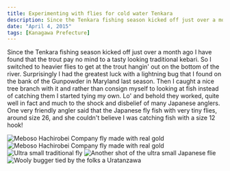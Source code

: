 ```yaml
---
title: Experimenting with flies for cold water Tenkara
description: Since the Tenkara fishing season kicked off just over a month ago I have found that the trout pay no mind to a tasty looking traditional kebari.
date: "April 4, 2015"
tags: [Kanagawa Prefecture]
---
```

<div class="w-8/12 max-w-5xl mx-auto m-8 p-8">
<p class="mb-2">Since the Tenkara fishing season kicked off just over a month ago I have found that the trout pay no mind to a tasty looking traditional kebari. So I switched to heavier flies to get at the trout hangin' out on the bottom of the river. Surprisingly I had the greatest luck with a lightning bug that I found on the bank of the Gunpowder in Maryland last season. Then I caught a nice tree branch with it and rather than consign myself to looking at fish instead of catching them I started tying my own. Lo' and behold they worked, quite well in fact and much to the shock and disbelief of many Japanese anglers. One very friendly angler said that the Japanese fly fish with very tiny flies, around size 26, and she couldn't believe I was catching fish with a size 12 hook!</p>

<img class="w-8/12 rounded-lg shadow-lg mx-auto" src="https://fallfish-tenkara-images.s3-us-west-1.amazonaws.com/FfT+-+Flies/Meboso-Kanazawa-Meboso+Hachirobei+Company-tenkara-flies-art.JPG" alt="Meboso Hachirobei Company fly made with real gold" />

<img class="w-8/12 rounded-lg shadow-lg mx-auto" src="https://fallfish-tenkara-images.s3-us-west-1.amazonaws.com/FfT+-+Flies/Meboso-Kanazawa-Meboso+Hachirobei+Company-tenkara-flies-samurai.JPG" alt="Meboso Hachirobei Company fly made with real gold" />

<img class="w-8/12 rounded-lg shadow-lg mx-auto" src="https://fallfish-tenkara-images.s3-us-west-1.amazonaws.com/FfT+-+Flies/ultra+tiny+fly-tenkara-fly+fishing-fishing-closeup.JPG" alt="Ultra small traditional fly" />

<img class="w-8/12 rounded-lg shadow-lg mx-auto" src="https://fallfish-tenkara-images.s3-us-west-1.amazonaws.com/FfT+-+Flies/ultra+tiny+fly-tenkara-fly+fishing-fishing.JPG" alt="Another shot of the ultra small Japanese flie" />

<img class="w-8/12 rounded-lg shadow-lg mx-auto" src="https://fallfish-tenkara-images.s3-us-west-1.amazonaws.com/FfT+-+Flies/wooly+bugger-beed+head-streamer-fly-tenkara-uratanzawa.JPG" alt="Wooly bugger tied by the folks a Uratanzawa" />
</div>